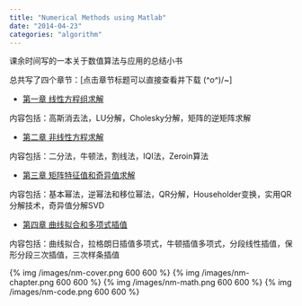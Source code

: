 ```yaml
---
title: "Numerical Methods using Matlab"
date: "2014-04-23"
categories: "algorithm"
---
```

课余时间写的一本关于数值算法与应用的总结小书 <!--more-->

总共写了四个章节：[点击章节标题可以直接查看并下载 \(^o^)/~]   

* [第一章 线性方程组求解](/files/nm-chapter1.pdf)

内容包括：高斯消去法，LU分解，Cholesky分解，矩阵的逆矩阵求解

* [第二章 非线性方程求解](/files/nm-chapter2.pdf)

内容包括：二分法，牛顿法，割线法，IQI法，Zeroin算法

* [第三章 矩阵特征值和奇异值求解](/files/nm-chapter3.pdf)

内容包括：基本幂法，逆幂法和移位幂法，QR分解，Householder变换，实用QR分解技术，奇异值分解SVD

* [第四章 曲线拟合和多项式插值](/files/nm-chapter4.pdf)

内容包括：曲线拟合，拉格朗日插值多项式，牛顿插值多项式，分段线性插值，保形分段三次插值，三次样条插值


{% img  /images/nm-cover.png 600 600  %}
{% img  /images/nm-chapter.png 600 600  %}
{% img  /images/nm-math.png 600 600  %}
{% img  /images/nm-code.png 600 600  %}


